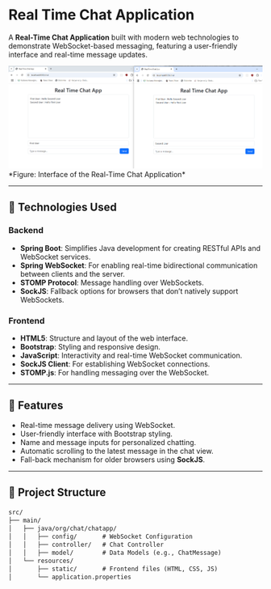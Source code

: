 # Real Time Chat Application

A **Real-Time Chat Application** built with modern web technologies to demonstrate WebSocket-based messaging, featuring a user-friendly interface and real-time message updates.

<img src="https://raw.githubusercontent.com/ferhatseker180/WebChatApp/refs/heads/master/src/main/java/org/chat/chatapp/images/web%20socket.PNG" alt="Real Time Chat App"> 
*Figure: Interface of the Real-Time Chat Application*

---

## 🔧 **Technologies Used**

### Backend
- **Spring Boot**: Simplifies Java development for creating RESTful APIs and WebSocket services.
- **Spring WebSocket**: For enabling real-time bidirectional communication between clients and the server.
- **STOMP Protocol**: Message handling over WebSockets.
- **SockJS**: Fallback options for browsers that don’t natively support WebSockets.

### Frontend
- **HTML5**: Structure and layout of the web interface.
- **Bootstrap**: Styling and responsive design.
- **JavaScript**: Interactivity and real-time WebSocket communication.
- **SockJS Client**: For establishing WebSocket connections.
- **STOMP.js**: For handling messaging over the WebSocket.

---

## 🚀 **Features**
- Real-time message delivery using WebSocket.
- User-friendly interface with Bootstrap styling.
- Name and message inputs for personalized chatting.
- Automatic scrolling to the latest message in the chat view.
- Fall-back mechanism for older browsers using **SockJS**.

---

## 📁 **Project Structure**
```plaintext
src/
├── main/
│   ├── java/org/chat/chatapp/
│   │   ├── config/       # WebSocket Configuration
│   │   ├── controller/   # Chat Controller
│   │   ├── model/        # Data Models (e.g., ChatMessage)
│   └── resources/
│       ├── static/       # Frontend files (HTML, CSS, JS)
│       └── application.properties
